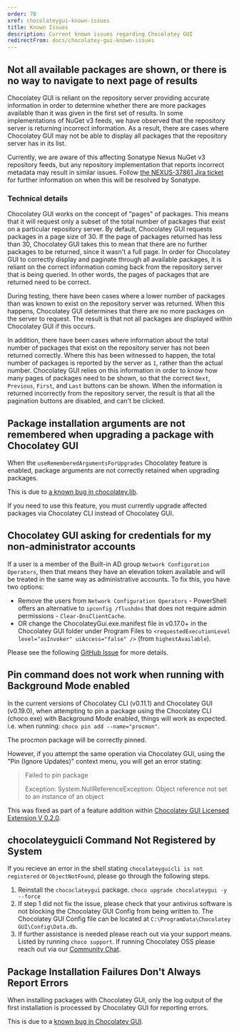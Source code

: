 ```yaml
---
order: 70
xref: chocolateygui-known-issues
title: Known Issues
description: Current known issues regarding Chocolatey GUI
redirectFrom: docs/chocolatey-gui-known-issues
---
```


## Not all available packages are shown, or there is no way to navigate to next page of results

Chocolatey GUI is reliant on the repository server providing accurate information in order to determine whether there are more packages available than it was given in the first set of results.
In some implementations of NuGet v3 feeds, we have observed that the repository server is returning incorrect information.
As a result, there are cases where Chocolatey GUI may not be able to display all packages that the repository server has in its list.

Currently, we are aware of this affecting Sonatype Nexus NuGet v3 repository feeds, but any repository implementation that reports incorrect metadata may result in similar issues.
Follow [the NEXUS-37861 Jira ticket](https://issues.sonatype.org/browse/NEXUS-38761) for further information on when this will be resolved by Sonatype.

### Technical details

Chocolatey GUI works on the concept of "pages" of packages.
This means that it will request only a subset of the total number of packages that exist on a particular repository server.
By default, Chocolatey GUI requests packages in a page size of 30.
If the page of packages returned has less than 30, Chocolatey GUI takes this to mean that there are no further packages to be returned, since it wasn't a full page.
In order for Chocolatey GUI to correctly display and paginate through all available packages, it is reliant on the correct information coming back from the repository server that is being queried.
In other words, the pages of packages that are returned need to be correct.

During testing, there have been cases where a lower number of packages than was known to exist on the repository server was returned.
When this happens, Chocolatey GUI determines that there are no more packages on the server to request.
The result is that not all packages are displayed within Chocolatey GUI if this occurs.

In addition, there have been cases where information about the total number of packages that exist on the repository server has not been returned correctly.
Where this has been witnessed to happen, the total number of packages is reported by the server as `1`, rather than the actual number.
Chocolatey GUI relies on this information in order to know how many pages of packages need to be shown, so that the correct `Next`, `Previous`, `First`, and `Last` buttons can be shown.
When the information is returned incorrectly from the repository server, the result is that all the pagination buttons are disabled, and can't be clicked.

## Package installation arguments are not remembered when upgrading a package with Chocolatey GUI

When the `useRememberedArgumentsForUpgrades` Chocolatey feature is enabled, package arguments are not correctly retained when upgrading packages.

This is due to [a known bug in chocolatey.lib](https://github.com/chocolatey/choco/issues/2886).

If you need to use this feature, you must currently upgrade affected packages via Chocolatey CLI instead of Chocolatey GUI.


## Chocolatey GUI asking for credentials for my non-administrator accounts

If a user is a member of the Built-in AD group `Network Configuration Operators`, then that means they have an elevation token available and will be treated in the same way as administrative accounts. To fix this, you have two options:

* Remove the users from `Network Configuration Operators` - PowerShell offers an alternative to `ipconfig /flushdns` that does not require admin permissions - `Clear-DnsClientCache`.
* OR change the ChocolateyGui.exe.manifest file in v0.17.0+ in the Chocolatey GUI folder under Program Files to `<requestedExecutionLevel level="asInvoker" uiAccess="false" />` (from `highestAvailable`).

Please see the following [GitHub Issue](https://github.com/chocolatey/ChocolateyGUI/issues/629) for more details.


## Pin command does not work when running with Background Mode enabled

In the current versions of Chocolatey CLI (v0.11.1) and Chocolatey GUI (v0.19.0), when attempting to pin a package using the Chocolatey CLI (choco.exe) with Background Mode enabled, things will work as expected.  i.e. when running: `choco pin add --name="procmon"`.

The procmon package will be correctly pinned.

However, if you attempt the same operation via Chocolatey GUI, using the "Pin (Ignore Updates)" context menu, you will get an error stating:

> Failed to pin package
>
> Exception: System.NullReferenceException: Object reference not set to an instance of an object

This was fixed as part of a feature addition within [Chocolatey GUI Licensed Extension V 0.2.0](xref:chocolatey-gui-licensed-extension-release-notes#march-9-2021).


## chocolateyguicli Command Not Registered by System

If you recieve an error in the shell stating `chocolateyguicli is not registered` or `ObjectNotFound`, please go through the following steps.

1. Reinstall the `chococlateygui` package. `choco upgrade chocolateygui -y --force`
1. If step 1 did not fix the issue, please check that your antivirus software is not blocking the Chocolatey GUI Config from being written to. The Chocolatey GUI Config file can be located at `C:\ProgramData\Chocolatey GUI\Config\Data.db`.
1. If further assistance is needed please reach out via your support means. Listed by running `choco support`. If running Chocolatey OSS please reach out via our [Community Chat](https://ch0.co/community).

## Package Installation Failures Don't Always Report Errors

When installing packages with Chocolatey GUI, only the log output of the first installation is processed by Chocolatey GUI for reporting errors.

This is due to a [known bug in Chocolatey GUI](https://github.com/chocolatey/ChocolateyGUI/issues/998).
